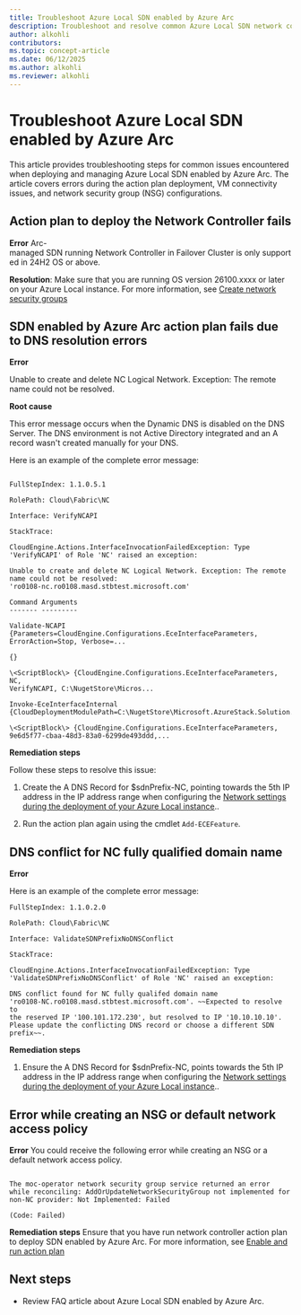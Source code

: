 ```yaml
---
title: Troubleshoot Azure Local SDN enabled by Azure Arc
description: Troubleshoot and resolve common Azure Local SDN network controller deployment errors, VM connectivity issues, and NSG configuration problems. Learn how to fix DNS, downtime, and network policy errors.
author: alkohli
contributors:
ms.topic: concept-article
ms.date: 06/12/2025
ms.author: alkohli
ms.reviewer: alkohli
---
```



# Troubleshoot Azure Local SDN enabled by Azure Arc

This article provides troubleshooting steps for common issues encountered when deploying and managing Azure Local SDN enabled by Azure Arc. The article covers errors during the action plan deployment, VM connectivity issues, and network security group (NSG) configurations.

## Action plan to deploy the Network Controller fails  
  
**Error**
Arc-managed SDN running Network Controller in Failover Cluster is only supported in 24H2 OS or above.  
  
**Resolution**: Make sure that you are running OS version 26100.xxxx or later on your Azure Local instance. For more information, see [Create network security groups](../manage/create-network-security-groups#prerequisites)


## SDN enabled by Azure Arc action plan fails due to DNS resolution errors

**Error**

Unable to create and delete NC Logical Network. Exception: The remote
name could not be resolved.

**Root cause**

This error message occurs when the Dynamic DNS is disabled on the DNS
Server. The DNS environment is not Active Directory integrated and an A record wasn't created manually for your DNS.

Here is an example of the complete error message:

```output

FullStepIndex: 1.1.0.5.1

RolePath: Cloud\Fabric\NC

Interface: VerifyNCAPI

StackTrace:

CloudEngine.Actions.InterfaceInvocationFailedException: Type
'VerifyNCAPI' of Role 'NC' raised an exception:

Unable to create and delete NC Logical Network. Exception: The remote
name could not be resolved:
'ro0108-nc.ro0108.masd.stbtest.microsoft.com'

Command Arguments
------- ---------

Validate-NCAPI
{Parameters=CloudEngine.Configurations.EceInterfaceParameters,
ErrorAction=Stop, Verbose=...

{}

\<ScriptBlock\> {CloudEngine.Configurations.EceInterfaceParameters, NC,
VerifyNCAPI, C:\NugetStore\Micros...

Invoke-EceInterfaceInternal
{CloudDeploymentModulePath=C:\NugetStore\Microsoft.AzureStack.Solution.Deploy.CloudDeploy...

\<ScriptBlock\> {CloudEngine.Configurations.EceInterfaceParameters,
9e6d5f77-cbaa-48d3-83a0-6299de493ddd,...
```

**Remediation steps**

Follow these steps to resolve this issue:

1. Create the A DNS Record for \$sdnPrefix-NC, pointing towards the 5th
    IP address in the IP address range when configuring the [Network
    settings during the deployment of your Azure Local
    instance](https://review.learn.microsoft.com/en-us/azure/azure-local/deploy/deploy-via-portal?view=azloc-2506#specify-network-settings)..

2. Run the action plan again using the cmdlet `Add-ECEFeature`.

## DNS conflict for NC fully qualified domain name

**Error**

Here is an example of the complete error message:

```output
FullStepIndex: 1.1.0.2.0

RolePath: Cloud\Fabric\NC

Interface: ValidateSDNPrefixNoDNSConflict

StackTrace:

CloudEngine.Actions.InterfaceInvocationFailedException: Type
'ValidateSDNPrefixNoDNSConflict' of Role 'NC' raised an exception:

DNS conflict found for NC fully qualifed domain name
'ro0108-NC.ro0108.masd.stbtest.microsoft.com'. ~~Expected to resolve to
the reserved IP '100.101.172.230', but resolved to IP '10.10.10.10'.
Please update the conflicting DNS record or choose a different SDN
prefix~~.
```

**Remediation steps**

1.  Ensure the A DNS Record for \$sdnPrefix-NC, points towards the 5th
    IP address in the IP address range when configuring the [Network
    settings during the deployment of your Azure Local
    instance](https://review.learn.microsoft.com/en-us/azure/azure-local/deploy/deploy-via-portal?view=azloc-2506#specify-network-settings)..

## Error while creating an NSG or default network access policy

**Error**
You could receive the following error while creating an NSG or a default network access policy.

```ou

The moc-operator network security group service returned an error
while reconciling: AddOrUpdateNetworkSecurityGroup not implemented for
non-NC provider: Not Implemented: Failed

(Code: Failed)
```


**Remediation steps**
Ensure that you have run network controller action plan to deploy SDN enabled by Azure Arc. For more information, see [Enable and run action plan](../deploy/enable-sdn-ece-action-plan)  
  
## Next steps

- Review FAQ article about Azure Local SDN enabled by Azure Arc.